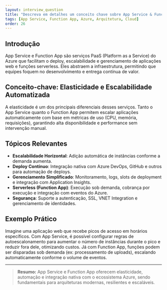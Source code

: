 ```yaml
---
layout: interview_question
title: "Descreva em detalhes um conceito chave sobre App Service & Function App relevante para arquitetura no Azure"
tags: [App Service, Function App, Azure, Arquitetura, Cloud]
order: 26
---
```


## Introdução

App Service e Function App são serviços PaaS (Platform as a Service) do Azure que facilitam o deploy, escalabilidade e gerenciamento de aplicações web e funções serverless. Eles abstraem a infraestrutura, permitindo que equipes foquem no desenvolvimento e entrega contínua de valor.

## Conceito-chave: Elasticidade e Escalabilidade Automatizada

A elasticidade é um dos principais diferenciais desses serviços. Tanto o App Service quanto o Function App permitem escalar aplicações automaticamente com base em métricas de uso (CPU, memória, requisições), garantindo alta disponibilidade e performance sem intervenção manual.

## Tópicos Relevantes

- **Escalabilidade Horizontal**: Adição automática de instâncias conforme a demanda aumenta.
- **Deploy Contínuo**: Integração nativa com Azure DevOps, GitHub e outros para automação de deploys.
- **Gerenciamento Simplificado**: Monitoramento, logs, slots de deployment e integração com Application Insights.
- **Serverless (Function App)**: Execução sob demanda, cobrança por execução e integração com eventos do Azure.
- **Segurança**: Suporte a autenticação, SSL, VNET Integration e gerenciamento de identidades.

## Exemplo Prático

Imagine uma aplicação web que recebe picos de acesso em horários específicos. Com App Service, é possível configurar regras de autoescalonamento para aumentar o número de instâncias durante o pico e reduzir fora dele, otimizando custos. Já com Function App, funções podem ser disparadas sob demanda (ex: processamento de uploads), escalando automaticamente conforme o volume de eventos.

---

> **Resumo:** App Service e Function App oferecem elasticidade, automação e integração nativa com o ecossistema Azure, sendo fundamentais para arquiteturas modernas, resilientes e escaláveis.
